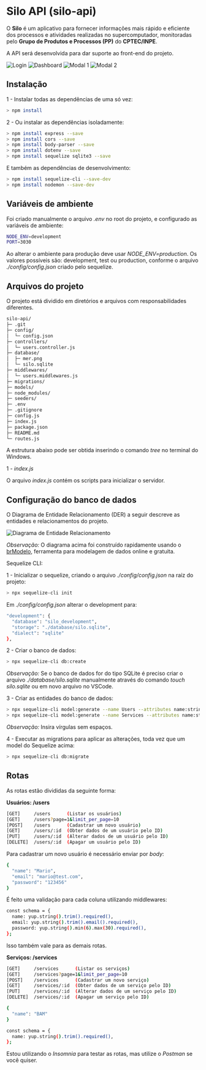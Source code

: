 # Silo API (silo-api)

O **Silo** é um aplicativo para fornecer informações mais rápido e eficiente dos processos e atividades realizadas no supercomputador, monitoradas pelo **Grupo de Produtos e Processos (PP)** do **CPTEC/INPE**.

A API será desenvolvida para dar suporte ao front-end do projeto.

![Login](./assets/img/frontend-1.png)
![Dashboard](./assets/img/frontend-2.png)
![Modal 1](./assets/img/frontend-3.png)
![Modal 2](./assets/img/frontend-4.png)

## Instalação

1 - Instalar todas as dependências de uma só vez:

```bash
> npm install
```

2 - Ou instalar as dependências isoladamente:

```bash
> npm install express --save
> npm install cors --save
> npm install body-parser --save
> npm install dotenv --save
> npm install sequelize sqlite3 --save
```

E também as dependências de desenvolvimento:

```bash
> npm install sequelize-cli --save-dev
> npm install nodemon --save-dev
```

## Variáveis de ambiente

Foi criado manualmente o arquivo _.env_ no root do projeto, e configurado as variáveis de ambiente:

```bash
NODE_ENV=development
PORT=3030
```

Ao alterar o ambiente para produção deve usar _NODE_ENV=production_. Os valores possíveis são: development, test ou production, conforme o arquivo _./config/config.json_ criado pelo sequelize.

## Arquivos do projeto

O projeto está dividido em diretórios e arquivos com responsabilidades diferentes.

```bash
silo-api/
├─ .git
├─ config/
│  └─ config.json
├─ controllers/
│  └─ users.controller.js
├─ database/
│  ├─ mer.png
│  └─ silo.sqlite
├─ middlewares/
│  └─ users.middlewares.js
├─ migrations/
├─ models/
├─ node_modules/
├─ seeders/
├─ .env
├─ .gitignore
├─ config.js
├─ index.js
├─ package.json
├─ README.md
└─ routes.js
```

A estrutura abaixo pode ser obtida inserindo o comando _tree_ no terminal do Windows.

1 - _index.js_

O arquivo _index.js_ contém os scripts para inicializar o servidor.

## Configuração do banco de dados

O Diagrama de Entidade Relacionamento (DER) a seguir descreve as entidades e relacionamentos do projeto.

![Diagrama de Entidade Relacionamento](./assets/img/der.png)

_Observação:_ O diagrama acima foi construído rapidamente usando o [brModelo](https://www.brmodeloweb.com/), ferramenta para modelagem de dados online e gratuita.

Sequelize CLI:

1 - Inicializar o sequelize, criando o arquivo _./config/config.json_ na raíz do projeto:

```bash
> npx sequelize-cli init
```

Em _./config/config.json_ alterar o development para:

```bash
"development": {
  "database": "silo_development",
  "storage": "./database/silo.sqlite",
  "dialect": "sqlite"
},
```

2 - Criar o banco de dados:

```bash
> npx sequelize-cli db:create
```

_Observação:_ Se o banco de dados for do tipo SQLite é preciso criar o arquivo _./database/silo.sqlite_ manualmente através do comando _touch silo.sqlite_ ou em novo arquivo no VSCode.

3 - Criar as entidades do banco de dados:

```bash
> npx sequelize-cli model:generate --name Users --attributes name:string,email:string,password_hash:string
> npx sequelize-cli model:generate --name Services --attributes name:string
```

_Observação:_ Insira vírgulas sem espaços.

4 - Executar as migrations para aplicar as alterações, toda vez que um model do Sequelize acima:

```bash
> npx sequelize-cli db:migrate
```

## Rotas

As rotas estão divididas da seguinte forma:

**Usuários: /users**

```bash
[GET]     /users      (Listar os usuários)
[GET]     /users?page=1&limit_per_page=10
[POST]    /users      (Cadastrar um novo usuário)
[GET]     /users/:id  (Obter dados de um usuário pelo ID)
[PUT]     /users/:id  (Alterar dados de um usuário pelo ID)
[DELETE]  /users/:id  (Apagar um usuário pelo ID)
```

Para cadastrar um novo usuário é necessário enviar por _body_:

```bash
{
  "name": "Mario",
  "email": "mario@test.com",
  "password": "123456"
}
```

É feito uma validação para cada coluna utilizando middlewares:

```bash
const schema = {
  name: yup.string().trim().required(),
  email: yup.string().trim().email().required(),
  password: yup.string().min(6).max(30).required(),
};
```

Isso também vale para as demais rotas.

**Serviços: /services**

```bash
[GET]     /services      (Listar os serviços)
[GET]     /services?page=1&limit_per_page=10
[POST]    /services      (Cadastrar um novo serviço)
[GET]     /services/:id  (Obter dados de um serviço pelo ID)
[PUT]     /services/:id  (Alterar dados de um serviço pelo ID)
[DELETE]  /services/:id  (Apagar um serviço pelo ID)
```

```bash
{
  "name": "BAM"
}
```

```bash
const schema = {
  name: yup.string().trim().required(),
};
```

Estou utilizando o _Insomnia_ para testar as rotas, mas utilize o _Postman_ se você quiser.
